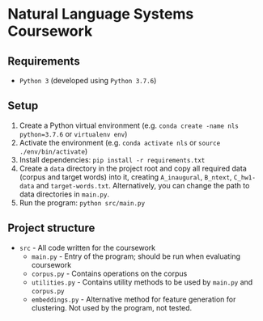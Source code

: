 # Natural Language Systems Coursework

## Requirements

- `Python 3` (developed using `Python 3.7.6`)

## Setup

1. Create a Python virtual environment (e.g. `conda create -name nls python=3.7.6` or `virtualenv env`)
2. Activate the environment (e.g. `conda activate nls` or `source ./env/bin/activate`)
3. Install dependencies: `pip install -r requirements.txt`
4. Create a `data` directory in the project root and copy all required data (corpus and target words) into it, creating `A_inaugural`, `B_ntext`, `C_hw1-data` and `target-words.txt`. Alternatively, you can change the path to data directories in `main.py`.
5. Run the program: `python src/main.py`

## Project structure

- `src` - All code written for the coursework
  - `main.py` - Entry of the program; should be run when evaluating coursework
  - `corpus.py` - Contains operations on the corpus
  - `utilities.py` - Contains utility methods to be used by `main.py` and `corpus.py`
  - `embeddings.py` - Alternative method for feature generation for clustering. Not used by the program, not tested.
